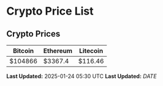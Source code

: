# Crypto Price List

## Crypto Prices
| Bitcoin | Ethereum | Litecoin |
| ------- | -------- | -------- |
| $104866 | $3367.4 | $116.46 |
**Last Updated:** 2025-01-24 05:30 UTC
**Last Updated:** $DATE$
